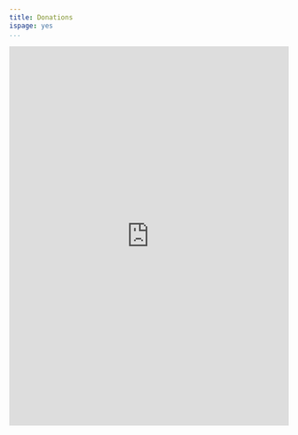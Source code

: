 ```yaml
---
title: Donations
ispage: yes
...
```


<iframe
  src="https://donorbox.org/embed/pierrebeaucamp?amount=10&show_content=true&hide_donation_meter=true&default_interval=m"
  height="685px"
  width="100%"
  style="max-width:100%; min-width:100%; max-height:none!important"
  seamless="seamless"
  name="donorbox"
  frameborder="0" scrolling="no"
  allowpaymentrequest>
</iframe>

<script src="https://donorbox.org/widget.js" paypalExpress="false"></script>

